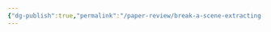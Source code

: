 ```yaml
---
{"dg-publish":true,"permalink":"/paper-review/break-a-scene-extracting-multiple-concepts-from-a-single-image/"}
---
```


